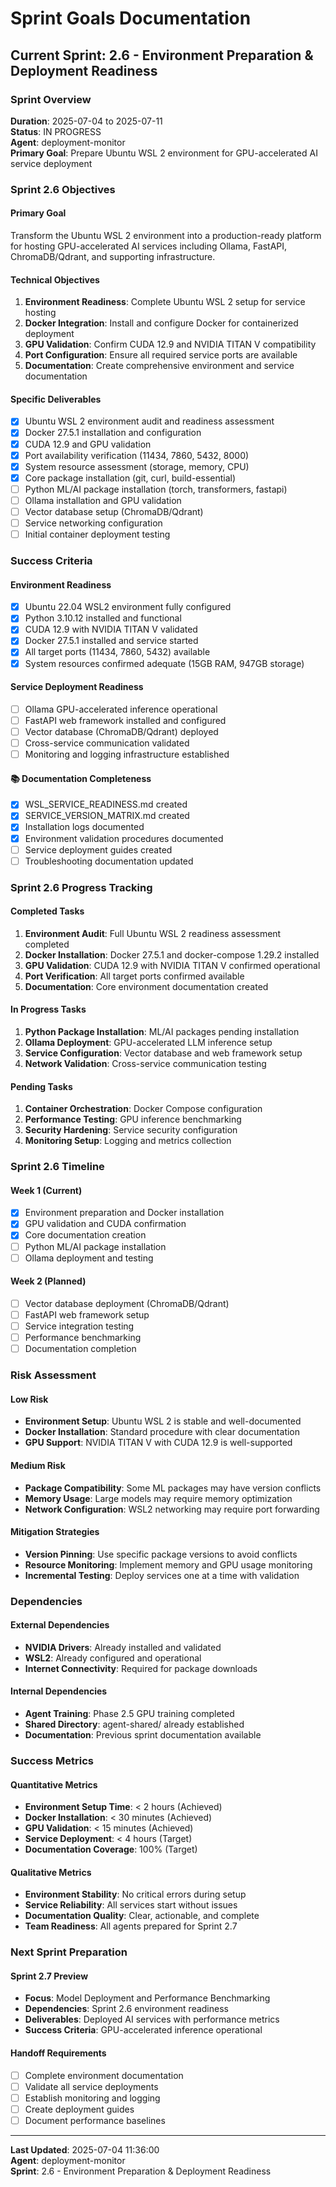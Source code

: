 # Sprint Goals Documentation

## Current Sprint: 2.6 - Environment Preparation & Deployment Readiness

### Sprint Overview
**Duration**: 2025-07-04 to 2025-07-11  
**Status**: IN PROGRESS  
**Agent**: deployment-monitor  
**Primary Goal**: Prepare Ubuntu WSL 2 environment for GPU-accelerated AI service deployment

### Sprint 2.6 Objectives

#### Primary Goal
Transform the Ubuntu WSL 2 environment into a production-ready platform for hosting GPU-accelerated AI services including Ollama, FastAPI, ChromaDB/Qdrant, and supporting infrastructure.

#### Technical Objectives
1. **Environment Readiness**: Complete Ubuntu WSL 2 setup for service hosting
2. **Docker Integration**: Install and configure Docker for containerized deployment
3. **GPU Validation**: Confirm CUDA 12.9 and NVIDIA TITAN V compatibility
4. **Port Configuration**: Ensure all required service ports are available
5. **Documentation**: Create comprehensive environment and service documentation

#### Specific Deliverables
- [x] Ubuntu WSL 2 environment audit and readiness assessment
- [x] Docker 27.5.1 installation and configuration
- [x] CUDA 12.9 and GPU validation
- [x] Port availability verification (11434, 7860, 5432, 8000)
- [x] System resource assessment (storage, memory, CPU)
- [x] Core package installation (git, curl, build-essential)
- [ ] Python ML/AI package installation (torch, transformers, fastapi)
- [ ] Ollama installation and GPU validation
- [ ] Vector database setup (ChromaDB/Qdrant)
- [ ] Service networking configuration
- [ ] Initial container deployment testing

### Success Criteria

#### Environment Readiness
- [x] Ubuntu 22.04 WSL2 environment fully configured
- [x] Python 3.10.12 installed and functional
- [x] CUDA 12.9 with NVIDIA TITAN V validated
- [x] Docker 27.5.1 installed and service started
- [x] All target ports (11434, 7860, 5432) available
- [x] System resources confirmed adequate (15GB RAM, 947GB storage)

#### Service Deployment Readiness
- [ ] Ollama GPU-accelerated inference operational
- [ ] FastAPI web framework installed and configured
- [ ] Vector database (ChromaDB/Qdrant) deployed
- [ ] Cross-service communication validated
- [ ] Monitoring and logging infrastructure established

#### 📚 Documentation Completeness
- [x] WSL_SERVICE_READINESS.md created
- [x] SERVICE_VERSION_MATRIX.md created
- [x] Installation logs documented
- [x] Environment validation procedures documented
- [ ] Service deployment guides created
- [ ] Troubleshooting documentation updated

### Sprint 2.6 Progress Tracking

#### Completed Tasks
1. **Environment Audit**: Full Ubuntu WSL 2 readiness assessment completed
2. **Docker Installation**: Docker 27.5.1 and docker-compose 1.29.2 installed
3. **GPU Validation**: CUDA 12.9 with NVIDIA TITAN V confirmed operational
4. **Port Verification**: All target ports confirmed available
5. **Documentation**: Core environment documentation created

#### In Progress Tasks
1. **Python Package Installation**: ML/AI packages pending installation
2. **Ollama Deployment**: GPU-accelerated LLM inference setup
3. **Service Configuration**: Vector database and web framework setup
4. **Network Validation**: Cross-service communication testing

#### Pending Tasks
1. **Container Orchestration**: Docker Compose configuration
2. **Performance Testing**: GPU inference benchmarking
3. **Security Hardening**: Service security configuration
4. **Monitoring Setup**: Logging and metrics collection

### Sprint 2.6 Timeline

#### Week 1 (Current)
- [x] Environment preparation and Docker installation
- [x] GPU validation and CUDA confirmation
- [x] Core documentation creation
- [ ] Python ML/AI package installation
- [ ] Ollama deployment and testing

#### Week 2 (Planned)
- [ ] Vector database deployment (ChromaDB/Qdrant)
- [ ] FastAPI web framework setup
- [ ] Service integration testing
- [ ] Performance benchmarking
- [ ] Documentation completion

### Risk Assessment

#### Low Risk
- **Environment Setup**: Ubuntu WSL 2 is stable and well-documented
- **Docker Installation**: Standard procedure with clear documentation
- **GPU Support**: NVIDIA TITAN V with CUDA 12.9 is well-supported

#### Medium Risk
- **Package Compatibility**: Some ML packages may have version conflicts
- **Memory Usage**: Large models may require memory optimization
- **Network Configuration**: WSL2 networking may require port forwarding

#### Mitigation Strategies
- **Version Pinning**: Use specific package versions to avoid conflicts
- **Resource Monitoring**: Implement memory and GPU usage monitoring
- **Incremental Testing**: Deploy services one at a time with validation

### Dependencies

#### External Dependencies
- **NVIDIA Drivers**: Already installed and validated
- **WSL2**: Already configured and operational
- **Internet Connectivity**: Required for package downloads

#### Internal Dependencies
- **Agent Training**: Phase 2.5 GPU training completed
- **Shared Directory**: agent-shared/ already established
- **Documentation**: Previous sprint documentation available

### Success Metrics

#### Quantitative Metrics
- **Environment Setup Time**: < 2 hours (Achieved)
- **Docker Installation**: < 30 minutes (Achieved)
- **GPU Validation**: < 15 minutes (Achieved)
- **Service Deployment**: < 4 hours (Target)
- **Documentation Coverage**: 100% (Target)

#### Qualitative Metrics
- **Environment Stability**: No critical errors during setup
- **Service Reliability**: All services start without issues
- **Documentation Quality**: Clear, actionable, and complete
- **Team Readiness**: All agents prepared for Sprint 2.7

### Next Sprint Preparation

#### Sprint 2.7 Preview
- **Focus**: Model Deployment and Performance Benchmarking
- **Dependencies**: Sprint 2.6 environment readiness
- **Deliverables**: Deployed AI services with performance metrics
- **Success Criteria**: GPU-accelerated inference operational

#### Handoff Requirements
- [ ] Complete environment documentation
- [ ] Validate all service deployments
- [ ] Establish monitoring and logging
- [ ] Create deployment guides
- [ ] Document performance baselines

---

**Last Updated**: 2025-07-04 11:36:00  
**Agent**: deployment-monitor  
**Sprint**: 2.6 - Environment Preparation & Deployment Readiness 